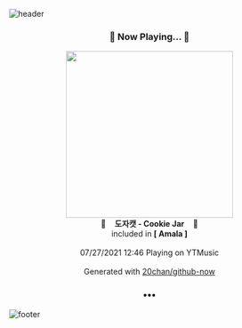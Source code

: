 ![header](https://capsule-render.vercel.app/api?type=wave&height=170&section=header&text=Hi.%20I'm%20SHIFT&fontColor=090707&fontAlignX=45&fontAlignY=65&fontSize=100)

<h3 align="center">🎵 Now Playing... 🎵</h3>
<p align="center">
  <a href="https://music.youtube.com/watch?v=Up4eikNIHC0">
    <img width="300" src="https://lh3.googleusercontent.com/2DQFX8nosPDEBXLyhB6oT_6hcDy6XBqZ31Whs9ON3kOOft7TY6wLTnAskNB9Cu8oj92Jo5wnNcpuKxU-">
  </a>
  <br>
  🎵&nbsp&nbsp&nbsp <b>도자캣 - Cookie Jar</b> &nbsp&nbsp&nbsp🎵
  <br>
  included in <b>[ Amala ]</b>
  
  <br />
  <br />
  07/27/2021 12:46 Playing on YTMusic
  <br />
  <br />
  Generated with <a href="https://github.com/20chan/github-now">20chan/github-now</a>
</p>

<h3 align="center">•••</h3>

![footer](https://capsule-render.vercel.app/api?type=wave&height=150&section=footer)
